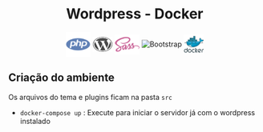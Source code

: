 <div align="center">
	<h1>Wordpress - Docker</h1>
  <img align="center" alt="PHP" height="50" width="50" src="https://github.com/devicons/devicon/blob/master/icons/php/php-plain.svg">
  <img align="center" alt="WordPress" height="30" width="40" src="https://github.com/devicons/devicon/blob/master/icons/wordpress/wordpress-plain.svg">
  <img align="center" alt="SASS" height="40" width="50" src="https://github.com/devicons/devicon/blob/master/icons/sass/sass-original.svg">
  <img align="center" alt="Bootstrap" height="31" width="40" src="https://cdn.jsdelivr.net/gh/devicons/devicon/icons/bootstrap/bootstrap-plain.svg">
  <img align="center" alt="Docker" height="40" width="40" src="https://github.com/devicons/devicon/blob/master/icons/docker/docker-original-wordmark.svg">
</div>

## Criação do ambiente
Os arquivos do tema e plugins ficam na pasta `src`

- `docker-compose up` : Execute para iniciar o servidor já com o wordpress instalado
